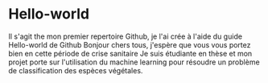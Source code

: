 # Hello-world
Il s'agit the mon premier repertoire Github, je l'ai crée à l'aide du guide Hello-world de Github
Bonjour chers tous, j'espère que vous vous portez bien en cette période de crise sanitaire
Je suis étudiante en thèse et mon projet porte sur l'utilisation du machine learning pour résoudre un problème de classification des espèces végétales. 
